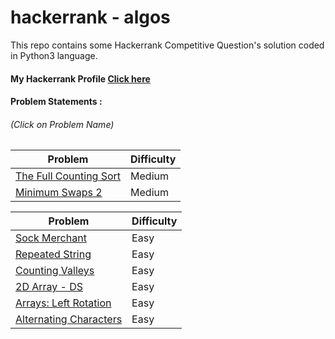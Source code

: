 # hackerrank - algos
This repo contains some Hackerrank Competitive Question's solution coded in Python3 language.

#### My Hackerrank Profile [Click here](https://www.hackerrank.com/robinkataria)

#### Problem Statements :
###### (Click on Problem Name)


Problem | Difficulty
---- | ----
[The Full Counting Sort](https://www.hackerrank.com/challenges/countingsort4) | Medium
[Minimum Swaps 2](https://www.hackerrank.com/challenges/minimum-swaps-2/) | Medium

Problem | Difficulty
---- | ----
[Sock Merchant](https://www.hackerrank.com/challenges/sock-merchant/) | Easy
[Repeated String](https://www.hackerrank.com/challenges/repeated-string/) | Easy
[Counting Valleys](https://www.hackerrank.com/challenges/counting-valleys/) | Easy
[2D Array - DS](https://www.hackerrank.com/challenges/2d-array/) | Easy
[Arrays: Left Rotation](https://www.hackerrank.com/challenges/ctci-array-left-rotation) | Easy
[Alternating Characters](https://www.hackerrank.com/challenges/alternating-characters) | Easy

